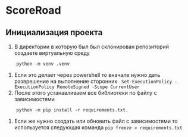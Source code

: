 # ScoreRoad

## Инициализация проекта 
1. В директории в которую был был склонирован репозиторий создаете виртуальную среду 
``` 
    python -m venv .venv
```
  1. Если это делает через powershell то вначале нужно дать разврешение на выполнение сторонних 
    ``` 
        Set-ExecutionPolicy -ExecutionPolicy RemoteSigned -Scope CurrentUser
    ```
2. После этого устанавливаем все библиотеки по файлу с зависимостями 
```
    python -m pip install -r requirements.txt.
```
  1. Если же нужно создать или обновить файл с зависимостями то используется следующая команда 
    ```
        pip freeze > requirements.txt
    ```